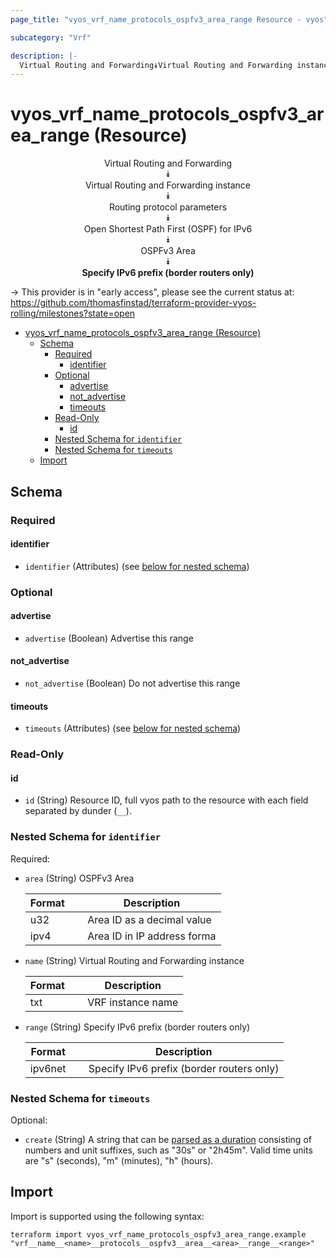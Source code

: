 ```yaml
---
page_title: "vyos_vrf_name_protocols_ospfv3_area_range Resource - vyos"

subcategory: "Vrf"

description: |-
  Virtual Routing and Forwarding⯯Virtual Routing and Forwarding instance⯯Routing protocol parameters⯯Open Shortest Path First (OSPF) for IPv6⯯OSPFv3 Area⯯Specify IPv6 prefix (border routers only)
---
```


# vyos_vrf_name_protocols_ospfv3_area_range (Resource)
<center>

Virtual Routing and Forwarding  
⯯  
Virtual Routing and Forwarding instance  
⯯  
Routing protocol parameters  
⯯  
Open Shortest Path First (OSPF) for IPv6  
⯯  
OSPFv3 Area  
⯯  
**Specify IPv6 prefix (border routers only)**


</center>

-> This provider is in "early access", please see the current status at: https://github.com/thomasfinstad/terraform-provider-vyos-rolling/milestones?state=open

<!--TOC-->

- [vyos_vrf_name_protocols_ospfv3_area_range (Resource)](#vyos_vrf_name_protocols_ospfv3_area_range-resource)
  - [Schema](#schema)
    - [Required](#required)
      - [identifier](#identifier)
    - [Optional](#optional)
      - [advertise](#advertise)
      - [not_advertise](#not_advertise)
      - [timeouts](#timeouts)
    - [Read-Only](#read-only)
      - [id](#id)
    - [Nested Schema for `identifier`](#nested-schema-for-identifier)
    - [Nested Schema for `timeouts`](#nested-schema-for-timeouts)
  - [Import](#import)

<!--TOC-->

<!-- schema generated by tfplugindocs -->
## Schema

### Required

#### identifier
- `identifier` (Attributes) (see [below for nested schema](#nestedatt--identifier))

### Optional

#### advertise
- `advertise` (Boolean) Advertise this range
#### not_advertise
- `not_advertise` (Boolean) Do not advertise this range
#### timeouts
- `timeouts` (Attributes) (see [below for nested schema](#nestedatt--timeouts))

### Read-Only

#### id
- `id` (String) Resource ID, full vyos path to the resource with each field separated by dunder (`__`).

<a id="nestedatt--identifier"></a>
### Nested Schema for `identifier`

Required:

- `area` (String) OSPFv3 Area

    |  Format  &emsp;|  Description                  |
    |----------|-------------------------------|
    |  u32     &emsp;|  Area ID as a decimal value   |
    |  ipv4    &emsp;|  Area ID in IP address forma  |
- `name` (String) Virtual Routing and Forwarding instance

    |  Format  &emsp;|  Description        |
    |----------|---------------------|
    |  txt     &emsp;|  VRF instance name  |
- `range` (String) Specify IPv6 prefix (border routers only)

    |  Format   &emsp;|  Description                                |
    |-----------|---------------------------------------------|
    |  ipv6net  &emsp;|  Specify IPv6 prefix (border routers only)  |


<a id="nestedatt--timeouts"></a>
### Nested Schema for `timeouts`

Optional:

- `create` (String) A string that can be [parsed as a duration](https://pkg.go.dev/time#ParseDuration) consisting of numbers and unit suffixes, such as &#34;30s&#34; or &#34;2h45m&#34;. Valid time units are &#34;s&#34; (seconds), &#34;m&#34; (minutes), &#34;h&#34; (hours).

## Import

Import is supported using the following syntax:

```shell
terraform import vyos_vrf_name_protocols_ospfv3_area_range.example "vrf__name__<name>__protocols__ospfv3__area__<area>__range__<range>"
```

